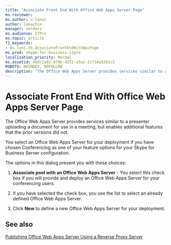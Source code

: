```yaml
---
title: "Associate Front End With Office Web Apps Server Page"
ms.reviewer: 
ms.author: v-lanac
author: lanachin
manager: serdars
ms.audience: ITPro
ms.topic: article
f1_keywords:
- ms.lync.tb.AssociateFrontEndWithWacPage
ms.prod: skype-for-business-itpro
localization_priority: Normal
ms.assetid: 49dc1a92-970b-4372-a3a2-2c714a52b1c3
ROBOTS: NOINDEX, NOFOLLOW
description: "The Office Web Apps Server provides services similar to a presenter uploading a document for use in a meeting, but enables additional features that the prior versions did not."
---
```


# Associate Front End With Office Web Apps Server Page

The Office Web Apps Server provides services similar to a presenter uploading a document for use in a meeting, but enables additional features that the prior versions did not.

You select an Office Web Apps Server for your deployment if you have chosen Conferencing as one of your feature options for your Skype for Business Server configuration.

The options in this dialog present you with these choices:

1. **Associate pool with an Office Web Apps Server** - You select this check box if you will provide and deploy an Office Web Apps Server for your conferencing users.

2. If you have selected the check box, you use the list to select an already defined Office Web Apps Server.

3. Click **New** to define a new Office Web Apps Server for your deployment.

## See also

[Publishing Office Web Apps Server Using a Reverse Proxy Server](https://technet.microsoft.com/library/0babe39f-c4b9-46f0-995a-33dc99c2be03.aspx)
